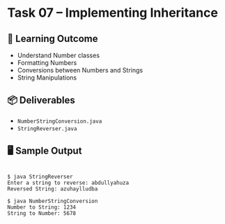 # Task 07 – Implementing Inheritance

## 🎯 Learning Outcome
- Understand Number classes
- Formatting Numbers
- Conversions between Numbers and Strings
- String Manipulations

## 📦 Deliverables
- `NumberStringConversion.java`
- `StringReverser.java`
## 🖥️ Sample Output
```code

$ java StringReverser
Enter a string to reverse: abdullyahuza
Reversed String: azuhaylludba

$ java NumberStringConversion
Number to String: 1234
String to Number: 5678

```
